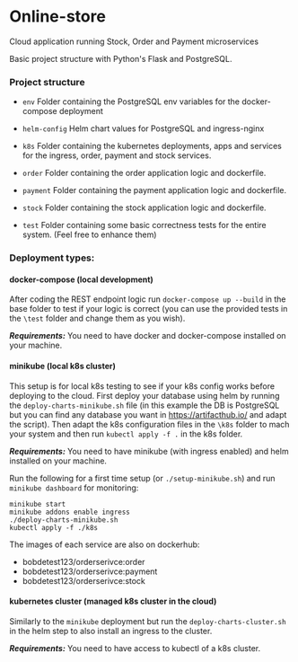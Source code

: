 # Online-store
Cloud application running Stock, Order and Payment microservices

Basic project structure with Python's Flask and PostgreSQL.

### Project structure

* `env`
    Folder containing the PostgreSQL env variables for the docker-compose deployment

* `helm-config`
   Helm chart values for PostgreSQL and ingress-nginx

* `k8s`
    Folder containing the kubernetes deployments, apps and services for the ingress, order, payment and stock services.

* `order`
    Folder containing the order application logic and dockerfile.

* `payment`
    Folder containing the payment application logic and dockerfile.

* `stock`
    Folder containing the stock application logic and dockerfile.

* `test`
    Folder containing some basic correctness tests for the entire system. (Feel free to enhance them)

### Deployment types:

#### docker-compose (local development)

After coding the REST endpoint logic run `docker-compose up --build` in the base folder to test if your logic is correct
(you can use the provided tests in the `\test` folder and change them as you wish).

***Requirements:*** You need to have docker and docker-compose installed on your machine.

#### minikube (local k8s cluster)

This setup is for local k8s testing to see if your k8s config works before deploying to the cloud.
First deploy your database using helm by running the `deploy-charts-minikube.sh` file (in this example the DB is PostgreSQL
but you can find any database you want in https://artifacthub.io/ and adapt the script). Then adapt the k8s configuration files in the
`\k8s` folder to mach your system and then run `kubectl apply -f .` in the k8s folder.

***Requirements:*** You need to have minikube (with ingress enabled) and helm installed on your machine.


Run the following for a first time setup (or `./setup-minikube.sh`) and run `minikube dashboard` for monitoring:
```
minikube start
minikube addons enable ingress
./deploy-charts-minikube.sh
kubectl apply -f ./k8s
```

The images of each service are also on dockerhub:
- bobdetest123/orderserivce:order
- bobdetest123/orderserivce:payment
- bobdetest123/orderserivce:stock

#### kubernetes cluster (managed k8s cluster in the cloud)

Similarly to the `minikube` deployment but run the `deploy-charts-cluster.sh` in the helm step to also install an ingress to the cluster.

***Requirements:*** You need to have access to kubectl of a k8s cluster.

